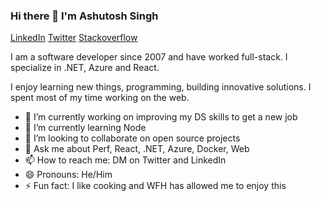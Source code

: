 ### Hi there 👋 I'm Ashutosh Singh

[LinkedIn](https://www.linkedin.com/in/ashutoshysingh) [Twitter](https://twitter.com/random_techie) [Stackoverflow](https://stackoverflow.com/users/2450556/ashutosh)

I am a software developer since 2007 and have worked full-stack. I specialize in .NET, Azure and React. 

I enjoy learning new things, programming, building innovative solutions. I spent most of my time working on the web.

- 🔭 I’m currently working on improving my DS skills to get a new job
- 🌱 I’m currently learning Node
- 👯 I’m looking to collaborate on open source projects
- 💬 Ask me about Perf, React, .NET, Azure, Docker, Web
- 📫 How to reach me: DM on Twitter and LinkedIn
- 😄 Pronouns: He/Him
- ⚡ Fun fact: I like cooking and WFH has allowed me to enjoy this

<!--
**gladiatorAsh/gladiatorAsh** is a ✨ _special_ ✨ repository because its `README.md` (this file) appears on your GitHub profile.

Here are some ideas to get you started:

- 🔭 I’m currently working on ...
- 🌱 I’m currently learning ...
- 👯 I’m looking to collaborate on ...
- 🤔 I’m looking for help with ...
- 💬 Ask me about ...
- 📫 How to reach me: ...
- 😄 Pronouns: ...
- ⚡ Fun fact: ...
-->
